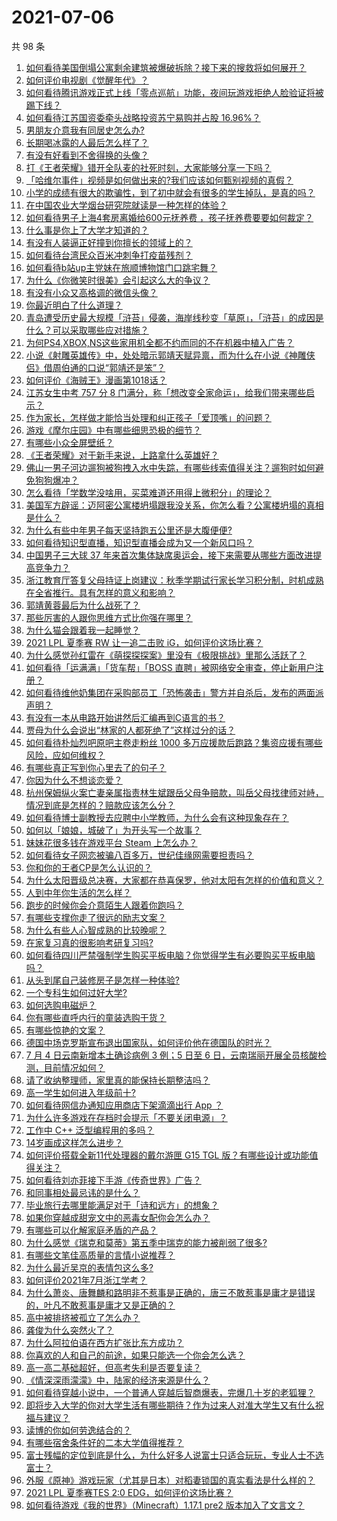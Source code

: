 # 2021-07-06

共 98 条

<!-- BEGIN -->
<!-- 最后更新时间 Tue Jul 06 2021 10:16:54 GMT+0800 (China Standard Time) -->

1. [如何看待美国倒塌公寓剩余建筑被爆破拆除？接下来的搜救将如何展开？](https://www.zhihu.com/question/470179252)
2. [如何评价电视剧《觉醒年代》？](https://www.zhihu.com/question/392105758)
3. [如何看待腾讯游戏正式上线「零点巡航」功能，夜间玩游戏拒绝人脸验证将被踢下线？](https://www.zhihu.com/question/470166057)
4. [如何看待江苏国资委牵头战略投资苏宁易购并占股 16.96%？](https://www.zhihu.com/question/470291430)
5. [男朋友介意我有同居史怎么办?](https://www.zhihu.com/question/465458023)
6. [长期喝冰露的人最后怎么样了？](https://www.zhihu.com/question/324463577)
7. [有没有好看到不舍得换的头像？](https://www.zhihu.com/question/368799434)
8. [打《王者荣耀》错开全队麦的社死时刻，大家能够分享一下吗？](https://www.zhihu.com/question/467240578)
9. [「哈维尔事件」视频是如何做出来的?我们应该如何甄别视频的真假？](https://www.zhihu.com/question/469908344)
10. [小学的成绩有很大的欺骗性，到了初中就会有很多的学生掉队，是真的吗？](https://www.zhihu.com/question/433616847)
11. [在中国农业大学烟台研究院就读是一种怎样的体验？](https://www.zhihu.com/question/395900199)
12. [如何看待男子上海4套房离婚给600元抚养费
    ，孩子抚养费要要如何裁定？](https://www.zhihu.com/question/470202472)
13. [什么事是你上了大学才知道的？](https://www.zhihu.com/question/406491354)
14. [有没有人装逼正好撞到你擅长的领域上的？](https://www.zhihu.com/question/338688699)
15. [如何看待台湾民众百米冲刺争打疫苗残剂？](https://www.zhihu.com/question/469960214)
16. [如何看待b站up主党妹在旅顺博物馆门口跳宅舞？](https://www.zhihu.com/question/469738970)
17. [为什么《你微笑时很美》会引起这么大的争议？](https://www.zhihu.com/question/467798509)
18. [有没有小众又高格调的微信头像？](https://www.zhihu.com/question/412524633)
19. [你最近明白了什么道理？](https://www.zhihu.com/question/431861103)
20. [青岛遭受历史最大规模「浒苔」侵袭，海岸线秒变「草原」，「浒苔」的成因是什么？可以采取哪些应对措施？](https://www.zhihu.com/question/468731794)
21. [为何PS4,XBOX,NS这些家用机全都不约而同的不在机器中植入广告？](https://www.zhihu.com/question/469705352)
22. [小说《射雕英雄传》中，处处暗示郭靖天赋异禀，而为什么在小说《神雕侠侣》借周伯通的口说“郭靖还是笨”？](https://www.zhihu.com/question/469671460)
23. [如何评价《海贼王》漫画第1018话？](https://www.zhihu.com/question/469303273)
24. [江苏女生中考 757 分 8
    门满分，称「想改变全家命运」，给我们带来哪些启示？](https://www.zhihu.com/question/470149393)
25. [作为家长，怎样做才能恰当处理和纠正孩子「爱顶嘴」的问题？](https://www.zhihu.com/question/461406485)
26. [游戏《摩尔庄园》中有哪些细思恐极的细节？](https://www.zhihu.com/question/334609345)
27. [有哪些小众全屏壁纸？](https://www.zhihu.com/question/440343163)
28. [《王者荣耀》对于新手来说，上路拿什么英雄好？](https://www.zhihu.com/question/461187822)
29. [佛山一男子河边遛狗被狗拽入水中失踪，有哪些线索值得关注？遛狗时如何避免狗狗爆冲？](https://www.zhihu.com/question/470186017)
30. [怎么看待「学数学没啥用，买菜难道还用得上微积分」的理论？](https://www.zhihu.com/question/330028623)
31. [美国军方辟谣：迈阿密公寓楼坍塌跟我没关系，你怎么看？公寓楼坍塌的真相是什么？](https://www.zhihu.com/question/469479306)
32. [为什么有些中年男子每天坚持跑五公里还是大腹便便?](https://www.zhihu.com/question/457131875)
33. [如何看待知识型直播，知识型直播会成为又一个新风口吗？](https://www.zhihu.com/question/470192255)
34. [中国男子三大球 37
    年来首次集体缺席奥运会，接下来需要从哪些方面改进提高竞争力？](https://www.zhihu.com/question/469581004)
35. [浙江教育厅答复父母持证上岗建议：秋季学期试行家长学习积分制，时机成熟在全省推行。具有怎样的意义和影响？](https://www.zhihu.com/question/470144683)
36. [郭靖黄蓉最后为什么战死了？](https://www.zhihu.com/question/468610755)
37. [那些厉害的人跟你思维方式比你强在哪里？](https://www.zhihu.com/question/444370761)
38. [为什么猫会跟着我一起睡觉？](https://www.zhihu.com/question/460735158)
39. [2021 LPL 夏季赛 RW 让一追二击败
    iG，如何评价这场比赛？](https://www.zhihu.com/question/470215654)
40. [为什么感觉孙红雷在《萌探探探案》里没有《极限挑战》里那么活跃了？](https://www.zhihu.com/question/467421033)
41. [如何看待「运满满」「货车帮」「BOSS
    直聘」被网络安全审查，停止新用户注册？](https://www.zhihu.com/question/470104949)
42. [如何看待维他奶集团在采购部员工「恐怖袭击」警方并自杀后，发布的两面派声明？](https://www.zhihu.com/question/469732478)
43. [有没有一本从电路开始讲然后汇编再到C语言的书？](https://www.zhihu.com/question/469693594)
44. [贾母为什么会说出“林家的人都死绝了”这样过分的话？](https://www.zhihu.com/question/468517059)
45. [如何看待朴灿烈吧原吧主卷走粉丝 1000
    多万应援款后跑路？集资应援有哪些风险，应如何维权？](https://www.zhihu.com/question/469617778)
46. [有哪些真正写到你心里去了的句子？](https://www.zhihu.com/question/281637180)
47. [你因为什么不想谈恋爱？](https://www.zhihu.com/question/467291312)
48. [杭州保姆纵火案亡妻亲属指责林生斌跟岳父母争赔款，叫岳父母找律师对峙，情况到底是怎样的？赔款应该怎么分？](https://www.zhihu.com/question/469306984)
49. [如何看待博士副教授去应聘中小学教师，为什么会有这种现象存在？](https://www.zhihu.com/question/469006927)
50. [如何以「娘娘，城破了」为开头写一个故事？](https://www.zhihu.com/question/455531791)
51. [妹妹花很多钱在游戏平台 Steam 上怎么办？](https://www.zhihu.com/question/467965628)
52. [如何看待女子网恋被骗八百多万，世纪佳缘网需要担责吗？](https://www.zhihu.com/question/470130941)
53. [你和你的王者CP是怎么认识的？](https://www.zhihu.com/question/465183546)
54. [为什么太阳晋级总决赛，大家都在恭喜保罗，他对太阳有怎样的价值和意义？](https://www.zhihu.com/question/469265691)
55. [人到中年你生活的怎么样？](https://www.zhihu.com/question/469317566)
56. [跑步的时候你会介意陌生人跟着你跑吗？](https://www.zhihu.com/question/466187680)
57. [有哪些支撑你走了很远的励志文案？](https://www.zhihu.com/question/460253646)
58. [为什么有些人心智成熟的比较晚呢？](https://www.zhihu.com/question/283077831)
59. [在家复习真的很影响考研复习吗?](https://www.zhihu.com/question/465680815)
60. [如何看待四川严禁强制学生购买平板电脑？你觉得学生有必要购买平板电脑吗？](https://www.zhihu.com/question/469907647)
61. [从头到尾自己装修房子是怎样一种体验?](https://www.zhihu.com/question/31038596)
62. [一个专科生如何过好大学?](https://www.zhihu.com/question/465577553)
63. [如何选购电磁炉？](https://www.zhihu.com/question/19731617)
64. [你有哪些直呼内行的童装选购干货？](https://www.zhihu.com/question/426278534)
65. [有哪些惊艳的文案？](https://www.zhihu.com/question/459587637)
66. [德国中场克罗斯宣布退出国家队，如何评价他在德国队的时光？](https://www.zhihu.com/question/469599762)
67. [7 月 4 日云南新增本土确诊病例 3 例；5 日至 6
    日，云南瑞丽开展全员核酸检测，目前情况如何？](https://www.zhihu.com/question/470089816)
68. [请了收纳整理师，家里真的能保持长期整洁吗？](https://www.zhihu.com/question/446527016)
69. [高一学生如何进入年级前十?](https://www.zhihu.com/question/426078063)
70. [如何看待网信办通知应用商店下架滴滴出行 App ？](https://www.zhihu.com/question/470015739)
71. [为什么许多游戏在存档时会提示「不要关闭电源」？](https://www.zhihu.com/question/469514688)
72. [工作中 C++ 泛型编程用的多吗？](https://www.zhihu.com/question/22994182)
73. [14岁画成这样怎么进步？](https://www.zhihu.com/question/469372036)
74. [如何评价搭载全新11代处理器的戴尔游匣 G15 TGL
    版？有哪些设计或功能值得关注？](https://www.zhihu.com/question/466820785)
75. [如何看待刘亦菲接下手游《传奇世界》广告？](https://www.zhihu.com/question/469422532)
76. [和同事相处最忌讳的是什么？](https://www.zhihu.com/question/294492493)
77. [毕业旅行去哪里能满足对于「诗和远方」的想象？](https://www.zhihu.com/question/461563310)
78. [如果你穿越成甜宠文中的恶毒女配你会怎么办？](https://www.zhihu.com/question/367845869)
79. [有哪些可以化解家庭矛盾的产品？](https://www.zhihu.com/question/463153615)
80. [为什么感觉《瑞克和莫蒂》第五季中瑞克的能力被削弱了很多?](https://www.zhihu.com/question/466419064)
81. [有哪些文笔佳高质量的言情小说推荐？](https://www.zhihu.com/question/35334758)
82. [为什么最近吴京的表情包这么多?](https://www.zhihu.com/question/459051105)
83. [如何评价2021年7月浙江学考？](https://www.zhihu.com/question/438511758)
84. [为什么萧炎、唐舞麟和路明非不惹事是正确的，唐三不敢惹事是庸才是错误的，叶凡不敢惹事是庸才又是正确的？](https://www.zhihu.com/question/469255466)
85. [高中被排挤被孤立了怎么办？](https://www.zhihu.com/question/466031743)
86. [龚俊为什么突然火了？](https://www.zhihu.com/question/469659869)
87. [为什么阿拉伯语在西方扩张比东方成功？](https://www.zhihu.com/question/464466767)
88. [你喜欢的人和自己的前途，如果只能选一个你会怎么选？](https://www.zhihu.com/question/469180114)
89. [高一高二基础超好，但高考失利是否要复读？](https://www.zhihu.com/question/467953916)
90. [《情深深雨濛濛》中，陆家的经济来源是什么？](https://www.zhihu.com/question/54479741)
91. [如何看待穿越小说中，一个普通人穿越后智商爆表，完爆几十岁的老狐狸？](https://www.zhihu.com/question/376857581)
92. [即将步入大学的你对大学生活有哪些期待？作为过来人对准大学生又有什么祝福与建议？](https://www.zhihu.com/question/469460738)
93. [读博的你如何劳逸结合的？](https://www.zhihu.com/question/460861080)
94. [有哪些宿舍条件好的二本大学值得推荐？](https://www.zhihu.com/question/405920733)
95. [富士残幅的定位到底是什么，为什么好多人说富士只适合玩玩，专业人士不选富士？](https://www.zhihu.com/question/470044599)
96. [外服《原神》游戏玩家（尤其是日本）对稻妻锁国的真实看法是什么样的？](https://www.zhihu.com/question/469647926)
97. [2021 LPL 夏季赛TES 2:0
    EDG，如何评价这场比赛？](https://www.zhihu.com/question/469986525)
98. [如何看待游戏《我的世界》（Minecraft）1.17.1 pre2
    版本加入了文言文？](https://www.zhihu.com/question/469226186)

<!-- END -->

